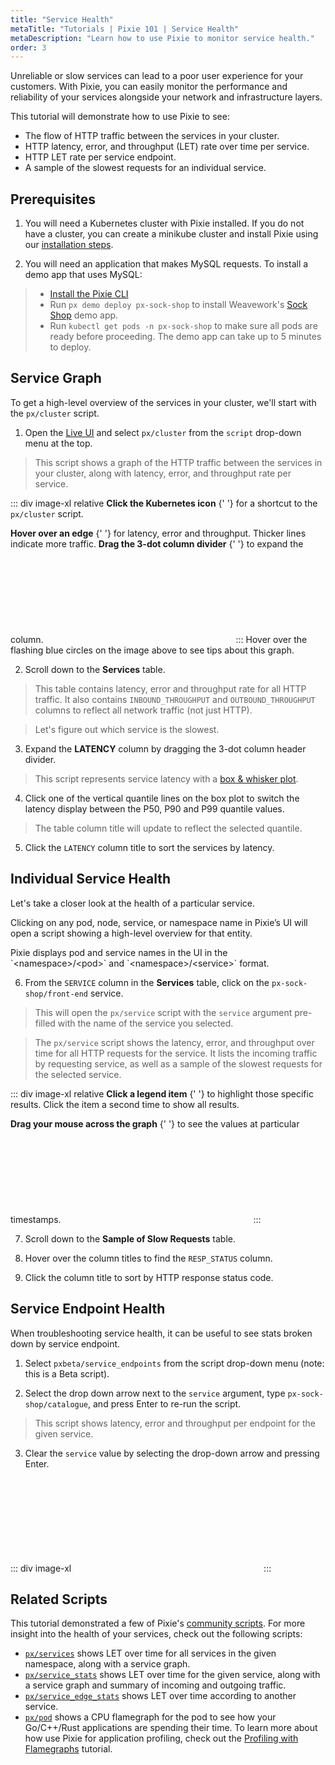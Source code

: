 ```yaml
---
title: "Service Health"
metaTitle: "Tutorials | Pixie 101 | Service Health"
metaDescription: "Learn how to use Pixie to monitor service health."
order: 3
---
```


Unreliable or slow services can lead to a poor user experience for your customers. With Pixie, you can easily monitor the performance and reliability of your services alongside your network and infrastructure layers.

This tutorial will demonstrate how to use Pixie to see:

- The flow of HTTP traffic between the services in your cluster.
- HTTP latency, error, and throughput (LET) rate over time per service.
- HTTP LET rate per service endpoint.
- A sample of the slowest requests for an individual service.

## Prerequisites

1. You will need a Kubernetes cluster with Pixie installed. If you do not have a cluster, you can create a minikube cluster and install Pixie using our [installation steps](/installing-pixie/).

2. You will need an application that makes MySQL requests. To install a demo app that uses MySQL:

> - [Install the Pixie CLI](/installing-pixie/install-schemes/cli/#1.-install-the-pixie-cli)
> - Run `px demo deploy px-sock-shop` to install Weavework's [Sock Shop](https://microservices-demo.github.io/) demo app.
> - Run `kubectl get pods -n px-sock-shop` to make sure all pods are ready before proceeding. The demo app can take up to 5 minutes to deploy.

## Service Graph

To get a high-level overview of the services in your cluster, we'll start with the `px/cluster` script.

1. Open the [Live UI](http://work.withpixie.ai/) and select `px/cluster` from the `script` drop-down menu at the top.

> This script shows a graph of the HTTP traffic between the services in your cluster, along with latency, error, and throughput rate per service.

::: div image-xl relative
<PoiTooltip top={9} left={2}>
<strong>Click the Kubernetes icon</strong>
{' '}
for a shortcut to the `px/cluster` script.
</PoiTooltip>

<PoiTooltip top={26} left={60}>
<strong>Hover over an edge</strong>
{' '}
for latency, error and throughput. Thicker lines indicate more traffic.
</PoiTooltip>

<PoiTooltip top={60} left={47}>
<strong>Drag the 3-dot column divider</strong>
{' '}
to expand the column.
</PoiTooltip>

<svg title='' src='use-case-tutorials/cluster.png'/>
:::

<Alert variant="outlined" severity="info">
  Hover over the flashing blue circles on the image above to see tips about this graph.
</Alert>

2. Scroll down to the **Services** table.

> This table contains latency, error and throughput rate for all HTTP traffic. It also contains `INBOUND_THROUGHPUT` and `OUTBOUND_THROUGHPUT` columns to reflect all network traffic (not just HTTP).

> Let's figure out which service is the slowest.

3. Expand the **LATENCY** column by dragging the 3-dot column header divider.

> This script represents service latency with a [box & whisker plot](https://datavizcatalogue.com/methods/box_plot.html).

4. Click one of the vertical quantile lines on the box plot to switch the latency display between the P50, P90 and P99 quantile values.

> The table column title will update to reflect the selected quantile.

5. Click the `LATENCY` column title to sort the services by latency.

## Individual Service Health

Let's take a closer look at the health of a particular service.

Clicking on any pod, node, service, or namespace name in Pixie’s UI will open a script showing a high-level overview for that entity.

<Alert variant="outlined" severity="info">
  Pixie displays pod and service names in the UI in the `&lt;namespace&gt;&#47;&lt;pod&gt;` and `&lt;namespace&gt;&#47;&lt;service&gt;` format.
</Alert>

6. From the `SERVICE` column in the **Services** table, click on the `px-sock-shop/front-end` service.

> This will open the `px/service` script with the `service` argument pre-filled with the name of the service you selected.

> The `px/service` script shows the latency, error, and throughput over time for all HTTP requests for the service. It lists the incoming traffic by requesting service, as well as a sample of the slowest requests for the selected service.

::: div image-xl relative
<PoiTooltip top={35} left={68}>
<strong>Click a legend item</strong>
{' '}
to highlight those specific results. Click the item a second time to show all results.
</PoiTooltip>

<PoiTooltip top={27} left={58}>
<strong>Drag your mouse across the graph</strong>
{' '}
to see the values at particular timestamps.
</PoiTooltip>

<svg title='' src='use-case-tutorials/service.png'/>
:::

7. Scroll down to the **Sample of Slow Requests** table.

8. Hover over the column titles to find the `RESP_STATUS` column.

9. Click the column title to sort by HTTP response status code.

## Service Endpoint Health

When troubleshooting service health, it can be useful to see stats broken down by service endpoint.

1. Select `pxbeta/service_endpoints` from the script drop-down menu (note: this is a Beta script).

2. Select the drop down arrow next to the `service` argument, type `px-sock-shop/catalogue`, and press Enter to re-run the script.

> This script shows latency, error and throughput per endpoint for the given service.

3. Clear the `service` value by selecting the drop-down arrow and pressing Enter.

::: div image-xl
<svg title='' src='use-case-tutorials/service_endpoints.png'/>
:::

## Related Scripts

This tutorial demonstrated a few of Pixie's [community scripts](https://github.com/pixie-labs/pixie/tree/main/src/pxl_scripts). For more insight into the health of your services, check out the following scripts:

- [`px/services`](http://work.withpixie.ai/script/services) shows LET over time for all services in the given namespace, along with a  service graph.
- [`px/service_stats`](http://work.withpixie.ai/script/service_stats) shows LET over time for the given service, along with a service graph and summary of incoming and outgoing traffic.
- [`px/service_edge_stats`](http://work.withpixie.ai/script/service_edge_stats) shows LET over time according to another service.
- [`px/pod`](http://work.withpixie.ai/script/pod) shows a CPU flamegraph for the pod to see how your Go/C++/Rust applications are spending their time. To learn more about how use Pixie for application profiling, check out the [Profiling with Flamegraphs](/tutorials/profiler) tutorial.
